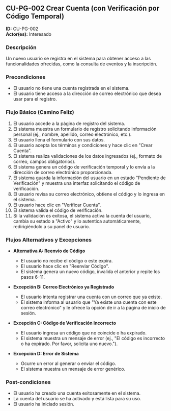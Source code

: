 ## CU-PG-002 Crear Cuenta (con Verificación por Código Temporal)

**ID:** CU-PG-002  
**Actor(es):** Interesado  

### Descripción
Un nuevo usuario se registra en el sistema para obtener acceso a las funcionalidades ofrecidas, como la consulta de eventos y la inscripción.

### Precondiciones
- El usuario no tiene una cuenta registrada en el sistema.  
- El usuario tiene acceso a la dirección de correo electrónico que desea usar para el registro.

### Flujo Básico (Camino Feliz)
1. El usuario accede a la página de registro del sistema.  
2. El sistema muestra un formulario de registro solicitando información personal (ej., nombre, apellido, correo electrónico, etc.).  
3. El usuario llena el formulario con sus datos.  
4. El usuario acepta los términos y condiciones y hace clic en "Crear Cuenta".  
5. El sistema realiza validaciones de los datos ingresados (ej., formato de correo, campos obligatorios).  
6. El sistema genera un código de verificación temporal y lo envía a la dirección de correo electrónico proporcionada.  
7. El sistema guarda la información del usuario en un estado "Pendiente de Verificación" y muestra una interfaz solicitando el código de verificación.  
8. El usuario revisa su correo electrónico, obtiene el código y lo ingresa en el sistema.  
9. El usuario hace clic en "Verificar Cuenta".  
10. El sistema valida el código de verificación.  
11. Si la validación es exitosa, el sistema activa la cuenta del usuario, cambia su estado a "Activo" y lo autentica automáticamente, redirigiéndolo a su panel de usuario.

### Flujos Alternativos y Excepciones
- **Alternativa A: Reenvío de Código**  
  - El usuario no recibe el código o este expira.  
  - El usuario hace clic en "Reenviar Código".  
  - El sistema genera un nuevo código, invalida el anterior y repite los pasos 6–11.

- **Excepción B: Correo Electrónico ya Registrado**  
  - El usuario intenta registrar una cuenta con un correo que ya existe.  
  - El sistema informa al usuario que "Ya existe una cuenta con este correo electrónico" y le ofrece la opción de ir a la página de inicio de sesión.

- **Excepción C: Código de Verificación Incorrecto**  
  - El usuario ingresa un código que no coincide o ha expirado.  
  - El sistema muestra un mensaje de error (ej., "El código es incorrecto o ha expirado. Por favor, solicita uno nuevo.").

- **Excepción D: Error de Sistema**  
  - Ocurre un error al generar o enviar el código.  
  - El sistema muestra un mensaje de error genérico.

### Post-condiciones
- El usuario ha creado una cuenta exitosamente en el sistema.  
- La cuenta del usuario se ha activado y está lista para su uso.  
- El usuario ha iniciado sesión.
